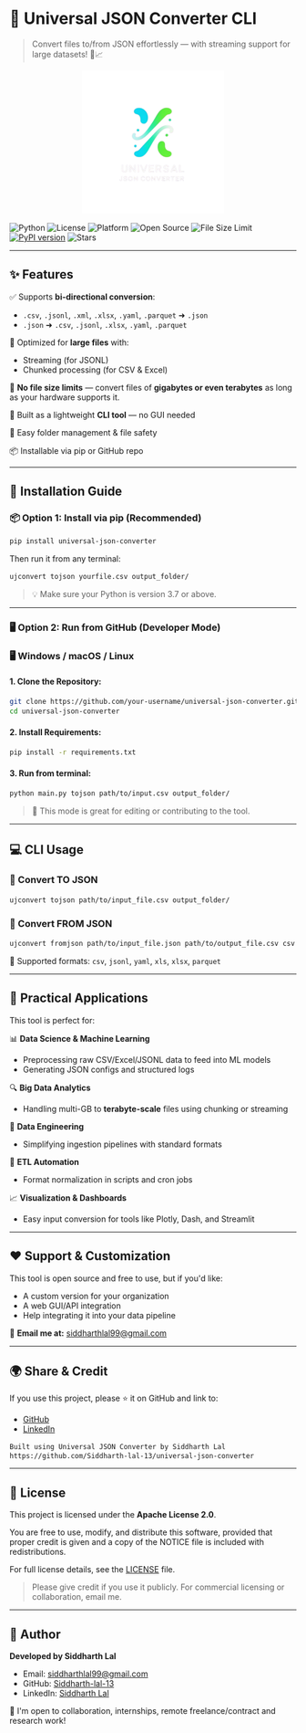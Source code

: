 # 🔄 Universal JSON Converter CLI

> Convert files to/from JSON effortlessly — with streaming support for large datasets! 🚀📈

<p align="center">
  <img src="https://raw.githubusercontent.com/Siddharth-lal-13/universal-json-converter/main/logo.png" width="250" />
</p>

![Python](https://img.shields.io/badge/Python-3.7%2B-blue?logo=python)
![License](https://img.shields.io/badge/License-Apache_2.0-blue.svg)
![Platform](https://img.shields.io/badge/Platform-Windows%20%7C%20macOS%20%7C%20Linux-lightgrey)
![Open Source](https://img.shields.io/badge/Open%20Source-Yes-brightgreen)
![File Size Limit](https://img.shields.io/badge/Max%20File%20Size-Unlimited-success)
[![PyPI version](https://badge.fury.io/py/universal-json-converter.svg)](https://badge.fury.io/py/universal-json-converter)
![Stars](https://img.shields.io/github/stars/Siddharth-lal-13/universal-json-converter?style=social)

---

## ✨ Features

✅ Supports **bi-directional conversion**:
- `.csv`, `.jsonl`, `.xml`, `.xlsx`, `.yaml`, `.parquet` ➜ `.json`
- `.json` ➜ `.csv`, `.jsonl`, `.xlsx`, `.yaml`, `.parquet`

🧠 Optimized for **large files** with:
- Streaming (for JSONL)
- Chunked processing (for CSV & Excel)

💪 **No file size limits** — convert files of **gigabytes or even terabytes** as long as your hardware supports it.

🔧 Built as a lightweight **CLI tool** — no GUI needed

📂 Easy folder management & file safety

📦 Installable via pip or GitHub repo

---

## 🔧 Installation Guide

### 📦 Option 1: Install via pip (Recommended)
```bash
pip install universal-json-converter
```
Then run it from any terminal:
```bash
ujconvert tojson yourfile.csv output_folder/
```

> 💡 Make sure your Python is version 3.7 or above.

---

### 🖥 Option 2: Run from GitHub (Developer Mode)

### 🖥 Windows / macOS / Linux

#### 1. Clone the Repository:
```bash
git clone https://github.com/your-username/universal-json-converter.git
cd universal-json-converter
```

#### 2. Install Requirements:
```bash
pip install -r requirements.txt
```

#### 3. Run from terminal:
```bash
python main.py tojson path/to/input.csv output_folder/
```

> 🧠 This mode is great for editing or contributing to the tool.

---

## 💻 CLI Usage

### 🔄 Convert TO JSON
```bash
ujconvert tojson path/to/input_file.csv output_folder/
```

### 🔁 Convert FROM JSON
```bash
ujconvert fromjson path/to/input_file.json path/to/output_file.csv csv
```

📌 Supported formats: `csv`, `jsonl`, `yaml`, `xls`, `xlsx`, `parquet`

---

## 🧠 Practical Applications

This tool is perfect for:

📊 **Data Science & Machine Learning**
- Preprocessing raw CSV/Excel/JSONL data to feed into ML models
- Generating JSON configs and structured logs

🔍 **Big Data Analytics**
- Handling multi-GB to **terabyte-scale** files using chunking or streaming

📁 **Data Engineering**
- Simplifying ingestion pipelines with standard formats

🧪 **ETL Automation**
- Format normalization in scripts and cron jobs

📈 **Visualization & Dashboards**
- Easy input conversion for tools like Plotly, Dash, and Streamlit

---

## ❤️ Support & Customization

This tool is open source and free to use, but if you'd like:
- A custom version for your organization
- A web GUI/API integration
- Help integrating it into your data pipeline

📩 **Email me at:** [siddharthlal99@gmail.com](mailto:siddharthlal99@gmail.com)

---

## 🌍 Share & Credit

If you use this project, please ⭐ it on GitHub and link to:
- [GitHub](https://github.com/Siddharth-lal-13/universal-json-converter)
- [LinkedIn](https://www.linkedin.com/in/siddharth-lal13)

```text
Built using Universal JSON Converter by Siddharth Lal
https://github.com/Siddharth-lal-13/universal-json-converter
```

---

## 📄 License

This project is licensed under the **Apache License 2.0**.

You are free to use, modify, and distribute this software, provided that proper credit is given and a copy of the NOTICE file is included with redistributions.

For full license details, see the [LICENSE](https://github.com/Siddharth-lal-13/universal-json-converter/blob/main/LICENSE) file.

> Please give credit if you use it publicly. For commercial licensing or collaboration, email me.

---

## 👤 Author

**Developed by Siddharth Lal**
- Email: [siddharthlal99@gmail.com](mailto:siddharthlal99@gmail.com)
- GitHub: [Siddharth-lal-13](https://github.com/Siddharth-lal-13)
- LinkedIn: [Siddharth Lal](https://www.linkedin.com/in/siddharth-lal13)

🤝 I'm open to collaboration, internships, remote freelance/contract and research work!

